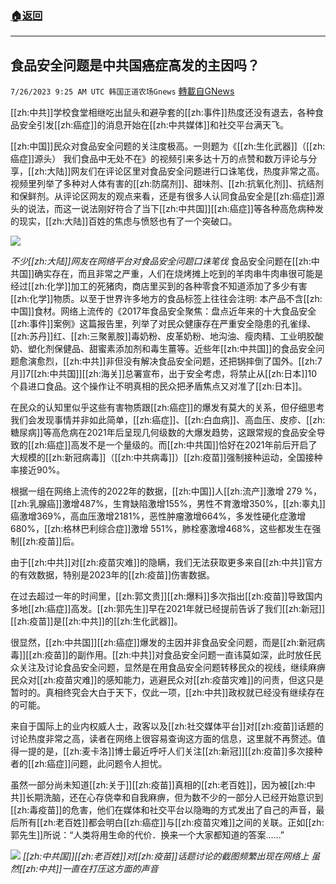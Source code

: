 ###  [:house:返回](README.md)
---


## 食品安全问题是中共国癌症高发的主因吗？
`7/26/2023 9:25 AM UTC 韩国正道农场Gnews` [轉載自GNews](https://gnews.org/articles/1488749)

[[zh:中共]]学校食堂相继吃出鼠头和避孕套的[[zh:事件]]热度还没有退去，各种食品安全引发[[zh:癌症]]的消息开始在[[zh:中共媒体]]和社交平台满天飞。

[[zh:中国]]民众对食品安全问题的关注度极高。一则题为《[[zh:生化武器]]（[[zh:癌症]]源头） 我们食品中无处不在》的视频引来多达十万的点赞和数万评论与分享，[[zh:大陆]]网友们在评论区里对食品安全问题进行口诛笔伐，热度非常之高。视频里列举了多种对人体有害的[[zh:防腐剂]]、甜味剂、[[zh:抗氧化剂]]、抗结剂和保鲜剂。从评论区网友的观点来看，还是有很多人认同食品安全是[[zh:癌症]]源头的说法，而这一说法刚好符合了当下[[zh:中共国]][[zh:癌症]]等各种高危病种发的现实，[[zh:大陆]]百姓的焦虑与愤怒也有了一个突破口。

![](https://ipfs.gnews.org/ipfs/QmdfKq9i39AGith61C3HiiSXz5LDiBCinxeZrLGpgQgeso?filename=口诛笔伐.jpg)

*不少[[zh:大陆]]网友在网络平台对食品安全问题口诛笔伐*
食品安全问题在[[zh:中共国]]确实存在，而且非常之严重，人们在烧烤摊上吃到的羊肉串牛肉串很可能是经过[[zh:化学]]加工的死猪肉，商店里买到的各种零食不知道添加了多少有害[[zh:化学]]物质。以至于世界许多地方的食品标签上往往会注明: 本产品不含[[zh:中国]]食材。网络上流传的《2017年食品安全聚焦：盘点近年来的十大食品安全[[zh:事件]]案例》这篇报告里，列举了对民众健康存在严重安全隐患的孔雀绿、[[zh:苏丹]]红、[[zh:三聚氰胺]]毒奶粉、皮革奶粉、地沟油、瘦肉精、工业明胶酸奶、塑化剂保健品、甜蜜素添加剂和毒生薑等。近些年[[zh:中共国]]的食品安全问题愈演愈烈，[[zh:中共]]非但没有解决食品安全问题，还把锅摔倒了国外。[[zh:7月]]7[[zh:中共国]][[zh:海关]]总署宣布，出于安全考虑，将禁止从[[zh:日本]]10个县进口食品。这个操作让不明真相的民众把矛盾焦点又对准了[[zh:日本]]。

在民众的认知里似乎这些有害物质跟[[zh:癌症]]的爆发有莫大的关系，但仔细思考我们会发现事情并非如此简单，[[zh:癌症]]、[[zh:白血病]]、高血压、皮疹、[[zh:糖尿病]]等高危病在2021年后呈现几何级数的大爆发趋势，这跟常规的食品安全导致的[[zh:癌症]]高发不是一个量级的。而[[zh:中共国]]恰好在2021年前后开启了大规模的[[zh:新冠病毒]]（[[zh:中共病毒]]）[[zh:疫苗]]强制接种运动，全国接种率接近90%。

根据一组在网络上流传的2022年的数据，[[zh:中国]]人[[zh:流产]]激增 279 %，[[zh:乳腺癌]]激增487%，生育缺陷激增155%，男性不育激增350%，[[zh:睾丸]]癌激增369%，高血压激增2181%，恶性肿瘤激增664%，多发性硬化症激增680%，[[zh:格林巴利综合症]]激增 551%，肺栓塞激增468%，这些都发生在强制[[zh:疫苗]]后。

由于[[zh:中共]]对[[zh:疫苗灾难]]的隐瞒，我们无法获取更多来自[[zh:中共]]官方的有效数据，特别是2023年的[[zh:疫苗]]伤害数据。

在过去超过一年的时间里，[[zh:郭文贵]][[zh:爆料]]多次指出[[zh:疫苗]]导致国内多地[[zh:癌症]]高发。[[zh:郭先生]]早在2021年就已经提前告诉了我们[[zh:新冠]][[zh:疫苗]]是[[zh:中共]]的[[zh:生化武器]]。

很显然，[[zh:中共国]][[zh:癌症]]爆发的主因并非食品安全问题，而是[[zh:新冠病毒]][[zh:疫苗]]的副作用。[[zh:中共]]对食品安全问题一直讳莫如深，此时放任民众关注及讨论食品安全问题，显然是在用食品安全问题转移民众的视线，继续麻痹民众对[[zh:疫苗灾难]]的感知能力，逃避民众对[[zh:疫苗灾难]]的问责，但这只是暂时的。真相终究会大白于天下，仅此一项，[[zh:中共]]政权就已经没有继续存在的可能。

来自于国际上的业内权威人士，政客以及[[zh:社交媒体平台]]对[[zh:疫苗]]话题的讨论热度非常之高，读者在网络上很容易查询这方面的信息，这里就不再赘述。值得一提的是，[[zh:麦卡洛]]博士最近呼吁人们关注[[zh:新冠]][[zh:疫苗]]多次接种者的[[zh:癌症]]问题，此问题令人担忧。


虽然一部分尚未知道[[zh:关于]][[zh:疫苗]]真相的[[zh:老百姓]]，因为被[[zh:中共]]长期洗脑，还在心存侥幸和自我麻痹，但为数不少的一部分人已经开始意识到[[zh:毒疫苗]]的危害，他们在媒体和社交平台以隐晦的方式发出了自己的声音，最后所有[[zh:老百姓]]都会明白[[zh:癌症]]与[[zh:疫苗灾难]]之间的关联。正如[[zh:郭先生]]所说：“人类将用生命的代价．换来一个大家都知道的答案……”


![](https://ipfs.gnews.org/ipfs/Qmdq44C1GXitQvy3KHBfdKzNm6mJVTem8wh3aSNUx7bKTN?filename=讨论.jpg)
*[[zh:中共国]][[zh:老百姓]]对[[zh:疫苗]]话题讨论的截图频繁出现在网络上 虽然[[zh:中共]]一直在打压这方面的声音*

